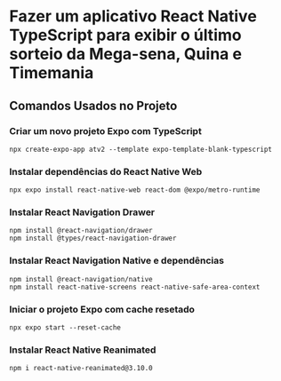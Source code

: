 # Fazer um aplicativo React Native TypeScript para exibir o último sorteio da Mega-sena, Quina e Timemania

## Comandos Usados no Projeto

### Criar um novo projeto Expo com TypeScript

    npx create-expo-app atv2 --template expo-template-blank-typescript

### Instalar dependências do React Native Web

    npx expo install react-native-web react-dom @expo/metro-runtime

### Instalar React Navigation Drawer

    npm install @react-navigation/drawer
    npm install @types/react-navigation-drawer

### Instalar React Navigation Native e dependências

    npm install @react-navigation/native
    npm install react-native-screens react-native-safe-area-context

### Iniciar o projeto Expo com cache resetado

    npx expo start --reset-cache

### Instalar React Native Reanimated

    npm i react-native-reanimated@3.10.0
